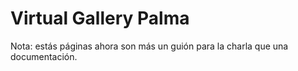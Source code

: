# Virtual Gallery Palma

Nota: estás páginas ahora son más un guión para la charla que una documentación. 